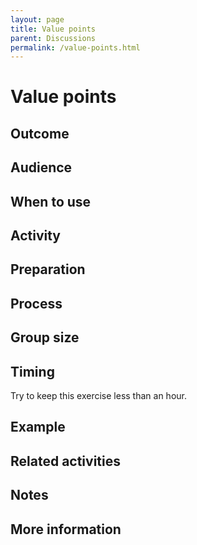 ```yaml
---
layout: page
title: Value points
parent: Discussions
permalink: /value-points.html
---
```


# Value points

## Outcome

## Audience

## When to use

## Activity

## Preparation

## Process

## Group size

## Timing

Try to keep this exercise less than an hour.

## Example

## Related activities

## Notes

## More information
